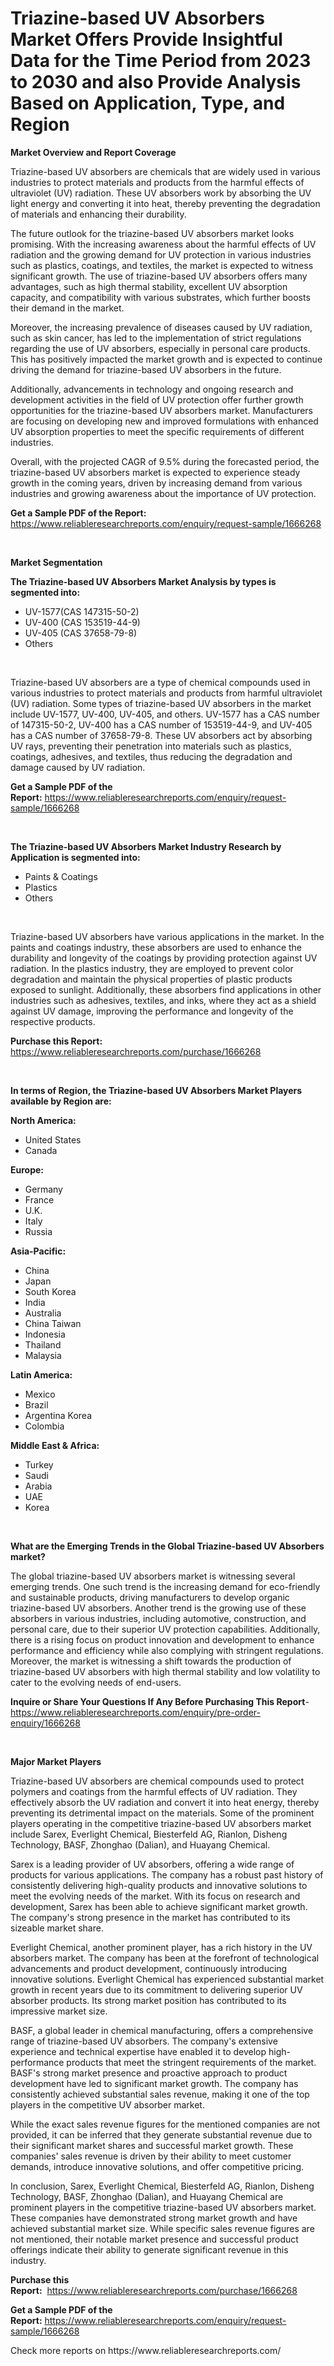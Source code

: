 <p><h1>Triazine-based UV Absorbers Market Offers Provide Insightful Data for the Time Period from 2023 to 2030 and also Provide Analysis Based on Application, Type, and Region</h1></p><p><strong>Market Overview and Report Coverage</strong></p>
<p><p>Triazine-based UV absorbers are chemicals that are widely used in various industries to protect materials and products from the harmful effects of ultraviolet (UV) radiation. These UV absorbers work by absorbing the UV light energy and converting it into heat, thereby preventing the degradation of materials and enhancing their durability.</p><p>The future outlook for the triazine-based UV absorbers market looks promising. With the increasing awareness about the harmful effects of UV radiation and the growing demand for UV protection in various industries such as plastics, coatings, and textiles, the market is expected to witness significant growth. The use of triazine-based UV absorbers offers many advantages, such as high thermal stability, excellent UV absorption capacity, and compatibility with various substrates, which further boosts their demand in the market.</p><p>Moreover, the increasing prevalence of diseases caused by UV radiation, such as skin cancer, has led to the implementation of strict regulations regarding the use of UV absorbers, especially in personal care products. This has positively impacted the market growth and is expected to continue driving the demand for triazine-based UV absorbers in the future.</p><p>Additionally, advancements in technology and ongoing research and development activities in the field of UV protection offer further growth opportunities for the triazine-based UV absorbers market. Manufacturers are focusing on developing new and improved formulations with enhanced UV absorption properties to meet the specific requirements of different industries.</p><p>Overall, with the projected CAGR of 9.5% during the forecasted period, the triazine-based UV absorbers market is expected to experience steady growth in the coming years, driven by increasing demand from various industries and growing awareness about the importance of UV protection.</p></p>
<p><strong>Get a Sample PDF of the Report:</strong> <a href="https://www.reliableresearchreports.com/enquiry/request-sample/1666268">https://www.reliableresearchreports.com/enquiry/request-sample/1666268</a></p>
<p>&nbsp;</p>
<p><strong>Market Segmentation</strong></p>
<p><strong>The Triazine-based UV Absorbers Market Analysis by types is segmented into:</strong></p>
<p><ul><li>UV-1577(CAS 147315-50-2)</li><li>UV-400 (CAS 153519-44-9)</li><li>UV-405 (CAS 37658-79-8)</li><li>Others</li></ul></p>
<p>&nbsp;</p>
<p><p>Triazine-based UV absorbers are a type of chemical compounds used in various industries to protect materials and products from harmful ultraviolet (UV) radiation. Some types of triazine-based UV absorbers in the market include UV-1577, UV-400, UV-405, and others. UV-1577 has a CAS number of 147315-50-2, UV-400 has a CAS number of 153519-44-9, and UV-405 has a CAS number of 37658-79-8. These UV absorbers act by absorbing UV rays, preventing their penetration into materials such as plastics, coatings, adhesives, and textiles, thus reducing the degradation and damage caused by UV radiation.</p></p>
<p><strong>Get a Sample PDF of the Report:</strong>&nbsp;<a href="https://www.reliableresearchreports.com/enquiry/request-sample/1666268">https://www.reliableresearchreports.com/enquiry/request-sample/1666268</a></p>
<p>&nbsp;</p>
<p><strong>The Triazine-based UV Absorbers Market Industry Research by Application is segmented into:</strong></p>
<p><ul><li>Paints & Coatings</li><li>Plastics</li><li>Others</li></ul></p>
<p>&nbsp;</p>
<p><p>Triazine-based UV absorbers have various applications in the market. In the paints and coatings industry, these absorbers are used to enhance the durability and longevity of the coatings by providing protection against UV radiation. In the plastics industry, they are employed to prevent color degradation and maintain the physical properties of plastic products exposed to sunlight. Additionally, these absorbers find applications in other industries such as adhesives, textiles, and inks, where they act as a shield against UV damage, improving the performance and longevity of the respective products.</p></p>
<p><strong>Purchase this Report:</strong>&nbsp; <a href="https://www.reliableresearchreports.com/purchase/1666268">https://www.reliableresearchreports.com/purchase/1666268</a></p>
<p>&nbsp;</p>
<p><strong>In terms of Region, the Triazine-based UV Absorbers Market Players available by Region are:</strong></p>
<p>
    <p> <strong> North America: </strong>
        <ul>
            <li>United States</li>
            <li>Canada</li>
        </ul>
        </p> 
    <p> <strong> Europe: </strong>
        <ul>
            <li>Germany</li>
            <li>France</li>
            <li>U.K.</li>
            <li>Italy</li>
            <li>Russia</li>
        </ul>
        </p> 
    <p> <strong> Asia-Pacific: </strong>
        <ul>
            <li>China</li>
            <li>Japan</li>
            <li>South Korea</li>
            <li>India</li>
            <li>Australia</li>
            <li>China Taiwan</li>
            <li>Indonesia</li>
            <li>Thailand</li>
            <li>Malaysia</li>
        </ul>
        </p> 
    <p> <strong> Latin America: </strong>
        <ul>
            <li>Mexico</li>
            <li>Brazil</li>
            <li>Argentina Korea</li>
            <li>Colombia</li>
        </ul>
        </p> 
    <p> <strong> Middle East & Africa: </strong>
        <ul>
            <li>Turkey</li>
            <li>Saudi</li>
            <li>Arabia</li>
            <li>UAE</li>
            <li>Korea</li>
        </ul>
    </p>
    </p>
<p>&nbsp;</p>
<p><strong>What are the Emerging Trends in the Global Triazine-based UV Absorbers market?</strong></p>
<p><p>The global triazine-based UV absorbers market is witnessing several emerging trends. One such trend is the increasing demand for eco-friendly and sustainable products, driving manufacturers to develop organic triazine-based UV absorbers. Another trend is the growing use of these absorbers in various industries, including automotive, construction, and personal care, due to their superior UV protection capabilities. Additionally, there is a rising focus on product innovation and development to enhance performance and efficiency while also complying with stringent regulations. Moreover, the market is witnessing a shift towards the production of triazine-based UV absorbers with high thermal stability and low volatility to cater to the evolving needs of end-users.</p></p>
<p><strong>Inquire or Share Your Questions If Any Before Purchasing This Report</strong>- <a href="https://www.reliableresearchreports.com/enquiry/pre-order-enquiry/1666268">https://www.reliableresearchreports.com/enquiry/pre-order-enquiry/1666268</a></p>
<p>&nbsp;</p>
<p><strong>Major Market Players</strong></p>
<p><p>Triazine-based UV absorbers are chemical compounds used to protect polymers and coatings from the harmful effects of UV radiation. They effectively absorb the UV radiation and convert it into heat energy, thereby preventing its detrimental impact on the materials. Some of the prominent players operating in the competitive triazine-based UV absorbers market include Sarex, Everlight Chemical, Biesterfeld AG, Rianlon, Disheng Technology, BASF, Zhonghao (Dalian), and Huayang Chemical.</p><p>Sarex is a leading provider of UV absorbers, offering a wide range of products for various applications. The company has a robust past history of consistently delivering high-quality products and innovative solutions to meet the evolving needs of the market. With its focus on research and development, Sarex has been able to achieve significant market growth. The company's strong presence in the market has contributed to its sizeable market share.</p><p>Everlight Chemical, another prominent player, has a rich history in the UV absorbers market. The company has been at the forefront of technological advancements and product development, continuously introducing innovative solutions. Everlight Chemical has experienced substantial market growth in recent years due to its commitment to delivering superior UV absorber products. Its strong market position has contributed to its impressive market size.</p><p>BASF, a global leader in chemical manufacturing, offers a comprehensive range of triazine-based UV absorbers. The company's extensive experience and technical expertise have enabled it to develop high-performance products that meet the stringent requirements of the market. BASF's strong market presence and proactive approach to product development have led to significant market growth. The company has consistently achieved substantial sales revenue, making it one of the top players in the competitive UV absorber market.</p><p>While the exact sales revenue figures for the mentioned companies are not provided, it can be inferred that they generate substantial revenue due to their significant market shares and successful market growth. These companies' sales revenue is driven by their ability to meet customer demands, introduce innovative solutions, and offer competitive pricing.</p><p>In conclusion, Sarex, Everlight Chemical, Biesterfeld AG, Rianlon, Disheng Technology, BASF, Zhonghao (Dalian), and Huayang Chemical are prominent players in the competitive triazine-based UV absorbers market. These companies have demonstrated strong market growth and have achieved substantial market size. While specific sales revenue figures are not mentioned, their notable market presence and successful product offerings indicate their ability to generate significant revenue in this industry.</p></p>
<p><strong>Purchase this Report:</strong>&nbsp;&nbsp;<a href="https://www.reliableresearchreports.com/purchase/1666268">https://www.reliableresearchreports.com/purchase/1666268</a></p>
<p></p>
<p><strong>Get a Sample PDF of the Report:</strong>&nbsp;<a href="https://www.reliableresearchreports.com/enquiry/request-sample/1666268">https://www.reliableresearchreports.com/enquiry/request-sample/1666268</a></p>
<p>Check more reports on https://www.reliableresearchreports.com/</p>